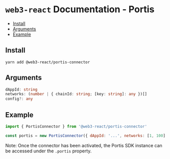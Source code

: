 # `web3-react` Documentation - Portis

- [Install](#install)
- [Arguments](#arguments)
- [Example](#example)

## Install
`yarn add @web3-react/portis-connector`

## Arguments
```typescript
dAppId: string
networks: (number | { chainId: string; [key: string]: any })[]
config?: any
```

## Example
```javascript
import { PortisConnector } from '@web3-react/portis-connector'

const portis = new PortisConnector({ dAppId: '...', networks: [1, 100] })
```

Note: Once the connector has been activated, the Portis SDK instance can be accessed under the `.portis` property.
